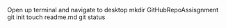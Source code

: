 Open up terminal and navigate to desktop
mkdir GitHubRepoAssisgnment
git init
touch readme.md
git status
